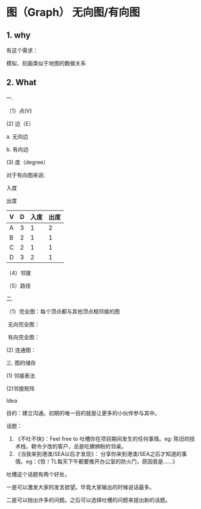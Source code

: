 # 图（Graph） 无向图/有向图

## 1. why

有这个需求：

模拟、刻画类似于地图的数据关系



## 2. What 

一.

（1）点(V)

  (2) 边（E）

a. 无向边

b. 有向边



(3) 度（degree）

对于有向图来说: 

入度

出度

| V    | D    | 入度 | 出度 |
| ---- | ---- | ---- | ---- |
| A    | 3    | 1    | 2    |
| B    | 2    | 1    | 1    |
| C    | 2    | 1    | 1    |
| D    | 3    | 2    | 1    |





（4）邻接

（5）路径



二. 

（1）完全图：每个顶点都与其他顶点相邻接的图	

​	无向完全图：

​	有向完全图：



(2) 连通图：







三. 图的储存

(1) 邻接表法



(2)邻接矩阵



Idea

目的：建立沟通。初期的唯一目的就是让更多的小伙伴参与其中。

话题：

1. 《不吐不快》：Feel free to 吐槽你在项目期间发生的任何事情。eg: 陈旧的技术栈，朝令夕改的客户，总是吃螺蛳粉的邻桌。
2. 《当我来到港澳/SEA以后才发现》： 分享你来到港澳/SEA之后才知道的事情。eg：《惊！TL每天下午都要推开办公室的防火门，原因竟是......》



吐槽这个话题有两个好处，

一是可以激发大家的发言欲望。毕竟大家输出的时候说话最多。

二是可以抛出许多的问题。之后可以选择吐槽的问题来提出新的话题。















































